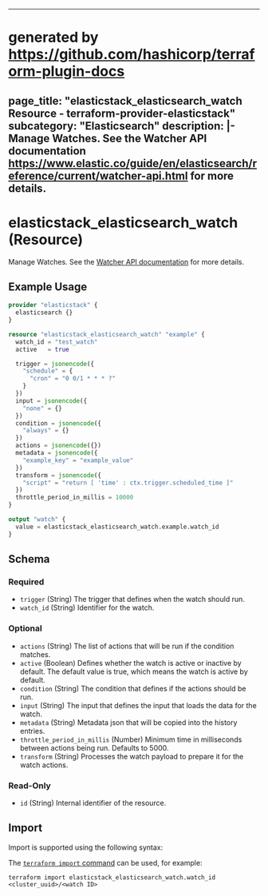 
---
# generated by https://github.com/hashicorp/terraform-plugin-docs
page_title: "elasticstack_elasticsearch_watch Resource - terraform-provider-elasticstack"
subcategory: "Elasticsearch"
description: |-
  Manage Watches. See the Watcher API documentation https://www.elastic.co/guide/en/elasticsearch/reference/current/watcher-api.html for more details.
---

# elasticstack_elasticsearch_watch (Resource)

Manage Watches. See the [Watcher API documentation](https://www.elastic.co/guide/en/elasticsearch/reference/current/watcher-api.html) for more details.

## Example Usage

```terraform
provider "elasticstack" {
  elasticsearch {}
}

resource "elasticstack_elasticsearch_watch" "example" {
  watch_id = "test_watch"
  active   = true

  trigger = jsonencode({
    "schedule" = {
      "cron" = "0 0/1 * * * ?"
    }
  })
  input = jsonencode({
    "none" = {}
  })
  condition = jsonencode({
    "always" = {}
  })
  actions = jsonencode({})
  metadata = jsonencode({
    "example_key" = "example_value"
  })
  transform = jsonencode({
    "script" = "return [ 'time' : ctx.trigger.scheduled_time ]"
  })
  throttle_period_in_millis = 10000
}

output "watch" {
  value = elasticstack_elasticsearch_watch.example.watch_id
}
```

<!-- schema generated by tfplugindocs -->
## Schema

### Required

- `trigger` (String) The trigger that defines when the watch should run.
- `watch_id` (String) Identifier for the watch.

### Optional

- `actions` (String) The list of actions that will be run if the condition matches.
- `active` (Boolean) Defines whether the watch is active or inactive by default. The default value is true, which means the watch is active by default.
- `condition` (String) The condition that defines if the actions should be run.
- `input` (String) The input that defines the input that loads the data for the watch.
- `metadata` (String) Metadata json that will be copied into the history entries.
- `throttle_period_in_millis` (Number) Minimum time in milliseconds between actions being run. Defaults to 5000.
- `transform` (String) Processes the watch payload to prepare it for the watch actions.

### Read-Only

- `id` (String) Internal identifier of the resource.

## Import

Import is supported using the following syntax:

The [`terraform import` command](https://developer.hashicorp.com/terraform/cli/commands/import) can be used, for example:

```shell
terraform import elasticstack_elasticsearch_watch.watch_id <cluster_uuid>/<watch ID>
```
